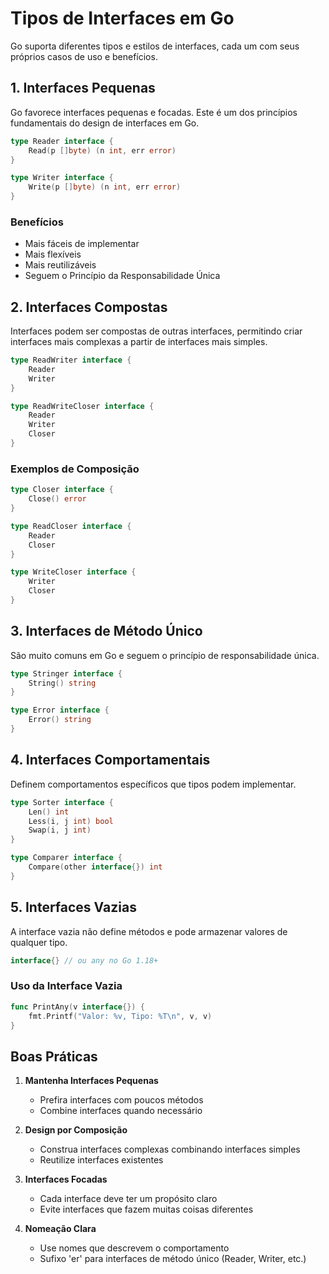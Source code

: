 # Tipos de Interfaces em Go

Go suporta diferentes tipos e estilos de interfaces, cada um com seus próprios casos de uso e benefícios.

## 1. Interfaces Pequenas

Go favorece interfaces pequenas e focadas. Este é um dos princípios fundamentais do design de interfaces em Go.

```go
type Reader interface {
    Read(p []byte) (n int, err error)
}

type Writer interface {
    Write(p []byte) (n int, err error)
}
```

### Benefícios
- Mais fáceis de implementar
- Mais flexíveis
- Mais reutilizáveis
- Seguem o Princípio da Responsabilidade Única

## 2. Interfaces Compostas

Interfaces podem ser compostas de outras interfaces, permitindo criar interfaces mais complexas a partir de interfaces mais simples.

```go
type ReadWriter interface {
    Reader
    Writer
}

type ReadWriteCloser interface {
    Reader
    Writer
    Closer
}
```

### Exemplos de Composição
```go
type Closer interface {
    Close() error
}

type ReadCloser interface {
    Reader
    Closer
}

type WriteCloser interface {
    Writer
    Closer
}
```

## 3. Interfaces de Método Único

São muito comuns em Go e seguem o princípio de responsabilidade única.

```go
type Stringer interface {
    String() string
}

type Error interface {
    Error() string
}
```

## 4. Interfaces Comportamentais

Definem comportamentos específicos que tipos podem implementar.

```go
type Sorter interface {
    Len() int
    Less(i, j int) bool
    Swap(i, j int)
}

type Comparer interface {
    Compare(other interface{}) int
}
```

## 5. Interfaces Vazias

A interface vazia não define métodos e pode armazenar valores de qualquer tipo.

```go
interface{} // ou any no Go 1.18+
```

### Uso da Interface Vazia
```go
func PrintAny(v interface{}) {
    fmt.Printf("Valor: %v, Tipo: %T\n", v, v)
}
```

## Boas Práticas

1. **Mantenha Interfaces Pequenas**
   - Prefira interfaces com poucos métodos
   - Combine interfaces quando necessário

2. **Design por Composição**
   - Construa interfaces complexas combinando interfaces simples
   - Reutilize interfaces existentes

3. **Interfaces Focadas**
   - Cada interface deve ter um propósito claro
   - Evite interfaces que fazem muitas coisas diferentes

4. **Nomeação Clara**
   - Use nomes que descrevem o comportamento
   - Sufixo 'er' para interfaces de método único (Reader, Writer, etc.) 